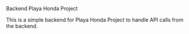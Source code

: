 Backend Playa Honda Project

This is a simple backend for Playa Honda Project to handle API calls from the backend. 
